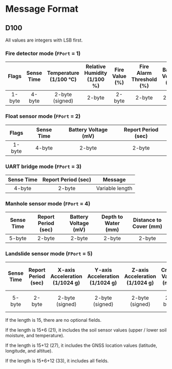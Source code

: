 # Message Format

## D100

All values are integers with LSB first.

### Fire detector mode (```FPort``` = 1)

|Flags|Sense Time|Temperature (1/100 ℃)|Relative Humidity (1/100 %)|Fire Value (%)|Fire Alarm Threshold (%)|Battery Voltage (mV)|Report Period (sec)|
|:---:|:---:|:---:|:---:|:---:|:---:|:---:|:---:|
|1-byte|4-byte|2-byte<br>(signed)|2-byte|2-byte|2-byte|2-byte|2-byte|

### Float sensor mode (```FPort``` = 2)

|Flags|Sense Time|Battery Voltage (mV)|Report Period (sec)|
|:---:|:---:|:---:|:---:|
|1-byte|4-byte|2-byte|2-byte|

### UART bridge mode (```FPort``` = 3)

|Sense Time|Report Period (sec)|Message|
|:---:|:---:|:---:|
|4-byte|2-byte|Variable length|

### Manhole sensor mode (```FPort``` = 4)

|Sense Time|Report Period (sec)|Battery Voltage (mV)|Depth to Water (mm)|Distance to Cover (mm)|
|:---:|:---:|:---:|:---:|:---:|
|5-byte|2-byte|2-byte|2-byte|2-byte|

### Landslide sensor mode (```FPort``` = 5)

|Sense Time|Report Period (sec)|X-axis Acceleration (1/1024 g)|Y-axis Acceleration (1/1024 g)|Z-axis Acceleration (1/1024 g)|Crack Value (mV)|Upper Soil Moisture (%)|Lower Soil Moisture (%)|Soil Temperature (℃)|Latitude (1/10,000,000°)|Longitude (1/10,000,000°)|Altitude (mm)|
|:---:|:---:|:---:|:---:|:---:|:---:|:---:|:---:|:---:|:---:|:---:|:---:|
|5-byte|2-byte|2-byte<br>(signed)|2-byte<br>(signed)|2-byte<br>(signed)|2-byte|Optional 2-byte|Optional 2-byte|Optional 2-byte|Optional 4-byte<br>(signed)|Optional 4-byte<br>(signed)|Optional 4-byte<br>(signed)|

If the length is 15, there are no optional fields.

If the length is 15+6 (21), it includes the soil sensor values (upper / lower soil moisture, and temperature).

If the length is 15+12 (27), it includes the GNSS location values (latitude, longitude, and altitue).

If the length is 15+6+12 (33), it includes all fields.
